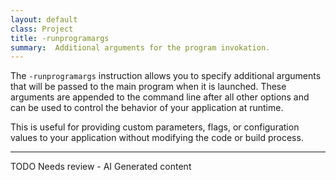 ```yaml
---
layout: default
class: Project
title: -runprogramargs  
summary:  Additional arguments for the program invokation.
---
```


The `-runprogramargs` instruction allows you to specify additional arguments that will be passed to the main program when it is launched. These arguments are appended to the command line after all other options and can be used to control the behavior of your application at runtime.

This is useful for providing custom parameters, flags, or configuration values to your application without modifying the code or build process.


<hr />
TODO Needs review - AI Generated content